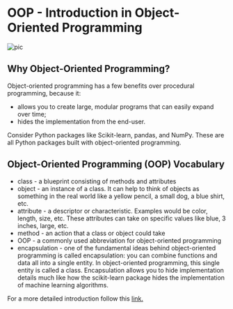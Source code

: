 # OOP - Introduction in Object-Oriented Programming

![pic](https://files.realpython.com/media/Object-Oriented-Programming-OOP-in-Python-3_Watermarked.0d29780806d5.jpg)

## Why Object-Oriented Programming?

Object-oriented programming has a few benefits over procedural programming, because it:

- allows you to create large, modular programs that can easily expand over time;
- hides the implementation from the end-user.

Consider Python packages like Scikit-learn, pandas, and NumPy. These are all Python packages built with object-oriented programming.

## Object-Oriented Programming (OOP) Vocabulary

- class - a blueprint consisting of methods and attributes
- object - an instance of a class. It can help to think of objects as something in the real world like a yellow pencil, a small dog, a blue shirt, etc.
- attribute - a descriptor or characteristic. Examples would be color, length, size, etc. These attributes can take on specific values like blue, 3 inches, large, etc.
- method - an action that a class or object could take
- OOP - a commonly used abbreviation for object-oriented programming
- encapsulation - one of the fundamental ideas behind object-oriented programming is called encapsulation: you can combine functions and data all into a single entity. In object-oriented programming, this single entity is called a class. Encapsulation allows you to hide implementation details much like how the scikit-learn package hides the implementation of machine learning algorithms.

For a more detailed introduction follow this [link.](https://realpython.com/python3-object-oriented-programming/)
